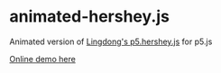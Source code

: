 # animated-hershey.js

Animated version of [Lingdong's p5.hershey.js](https://github.com/LingDong-/p5-hershey-js) for p5.js

[Online demo here](https://benfordslaw.github.io/animated-hershey/index.html)
